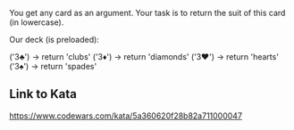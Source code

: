 You get any card as an argument. Your task is to return the suit of this card (in lowercase).

Our deck (is preloaded):

('3♣') -> return 'clubs'
('3♦') -> return 'diamonds'
('3♥') -> return 'hearts'
('3♠') -> return 'spades'

## Link to Kata
https://www.codewars.com/kata/5a360620f28b82a711000047